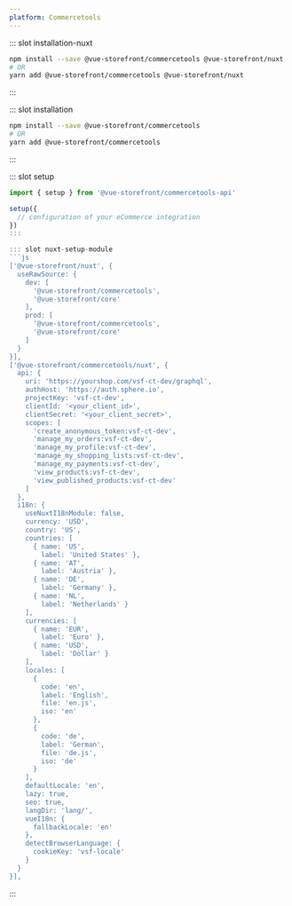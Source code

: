 ```yaml
---
platform: Commercetools
---
```



<IncludeContent content-key="getting-started" />

<!-- Installation command -->
::: slot installation-nuxt
```bash
npm install --save @vue-storefront/commercetools @vue-storefront/nuxt
# OR
yarn add @vue-storefront/commercetools @vue-storefront/nuxt
```
:::

::: slot installation
```bash
npm install --save @vue-storefront/commercetools
# OR
yarn add @vue-storefront/commercetools
```
:::

::: slot setup
```js
import { setup } from '@vue-storefront/commercetools-api'

setup({
  // configuration of your eCommerce integration
})
:::

::: slot nuxt-setup-module
```js
['@vue-storefront/nuxt', {
  useRawSource: {
    dev: [
      '@vue-storefront/commercetools',
      '@vue-storefront/core'
    ],
    prod: [
      '@vue-storefront/commercetools',
      '@vue-storefront/core'
    ]
  }
}],
['@vue-storefront/commercetools/nuxt', {
  api: {
    uri: 'https://yourshop.com/vsf-ct-dev/graphql',
    authHost: 'https://auth.sphere.io',
    projectKey: 'vsf-ct-dev',
    clientId: '<your_client_id>',
    clientSecret: '<your_client_secret>',
    scopes: [
      'create_anonymous_token:vsf-ct-dev',
      'manage_my_orders:vsf-ct-dev',
      'manage_my_profile:vsf-ct-dev',
      'manage_my_shopping_lists:vsf-ct-dev',
      'manage_my_payments:vsf-ct-dev',
      'view_products:vsf-ct-dev',
      'view_published_products:vsf-ct-dev'
    ]
  },
  i18n: {
    useNuxtI18nModule: false,
    currency: 'USD',
    country: 'US',
    countries: [
      { name: 'US',
        label: 'United States' },
      { name: 'AT',
        label: 'Austria' },
      { name: 'DE',
        label: 'Germany' },
      { name: 'NL',
        label: 'Netherlands' }
    ],
    currencies: [
      { name: 'EUR',
        label: 'Euro' },
      { name: 'USD',
        label: 'Dollar' }
    ],
    locales: [
      {
        code: 'en',
        label: 'English',
        file: 'en.js',
        iso: 'en'
      },
      {
        code: 'de',
        label: 'German',
        file: 'de.js',
        iso: 'de'
      }
    ],
    defaultLocale: 'en',
    lazy: true,
    seo: true,
    langDir: 'lang/',
    vueI18n: {
      fallbackLocale: 'en'
    },
    detectBrowserLanguage: {
      cookieKey: 'vsf-locale'
    }
  }
}],
```
:::
